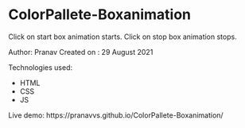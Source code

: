 # ColorPallete-Boxanimation
Click on start box animation starts.
Click on stop box animation stops.

Author: Pranav
Created on : 29 August 2021

Technologies used:
<ul>
<li>HTML</li>
<li>CSS</li>
<li>JS</li>
</ul>
Live demo: https://pranavvs.github.io/ColorPallete-Boxanimation/

